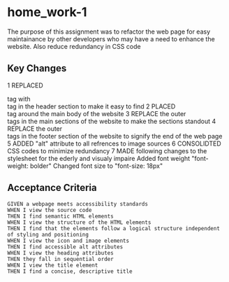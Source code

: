 # home_work-1
The purpose of this assignment was to refactor the web page for easy 
maintainance by other developers who may have a need to enhance
the website. Also reduce redundancy in CSS code

## Key Changes  

1 REPLACED <div> tag with <nav> tag in the header section to make it easy  to find
2 PLACED <main> tag around the main body of the website
3 REPLACE the outer <div> tags in the main sections of the website to make the sections standout
4 REPLACE the outer <div> tags in the footer section of the website to signify the end of the web page
5 ADDED "alt" attribute to all refrences to image sources
6 CONSOLIDTED CSS codes to minimize redundancy
7 MADE following changes to the stylesheet for the ederly and visualy      impaire 
Added font weight "font-weight: bolder"
Changed font size to "font-size: 18px"


## Acceptance Criteria

```
GIVEN a webpage meets accessibility standards
WHEN I view the source code
THEN I find semantic HTML elements
WHEN I view the structure of the HTML elements
THEN I find that the elements follow a logical structure independent of styling and positioning
WHEN I view the icon and image elements
THEN I find accessible alt attributes
WHEN I view the heading attributes
THEN they fall in sequential order
WHEN I view the title element
THEN I find a concise, descriptive title
```
 
